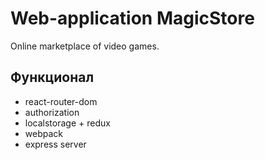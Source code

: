 # Web-application MagicStore

Online marketplace of video games.

## Функционал

- react-router-dom
- authorization
- localstorage + redux
- webpack
- express server
